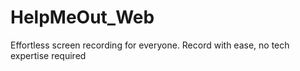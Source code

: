 # HelpMeOut_Web
 Effortless screen recording for everyone. Record with ease, no tech expertise required
